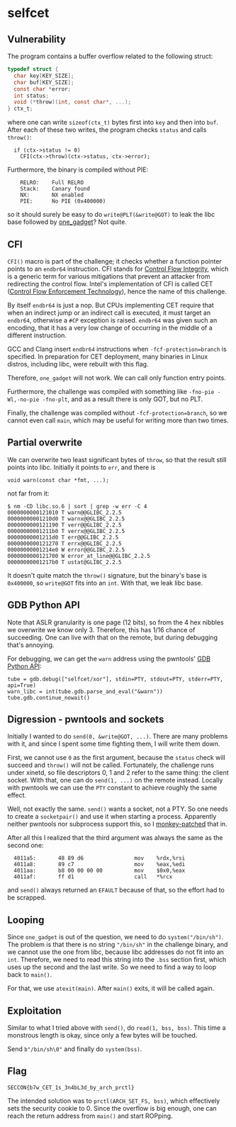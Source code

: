 # selfcet

## Vulnerability

The program contains a buffer overflow related to the following struct:

```c
typedef struct {
  char key[KEY_SIZE];
  char buf[KEY_SIZE];
  const char *error;
  int status;
  void (*throw)(int, const char*, ...);
} ctx_t;
```

where one can write `sizeof(ctx_t)` bytes first into `key` and then into `buf`.
After each of these two writes, the program checks `status` and calls
`throw()`:

```
  if (ctx->status != 0)
    CFI(ctx->throw)(ctx->status, ctx->error);
```

Furthermore, the binary is compiled without PIE:

```
    RELRO:    Full RELRO
    Stack:    Canary found
    NX:       NX enabled
    PIE:      No PIE (0x400000)
```

so it should surely be easy to do `write@PLT(&write@GOT)` to leak the libc base
followed by [one_gadget](https://github.com/david942j/one_gadget)? Not quite.

## CFI

`CFI()` macro is part of the challenge; it checks whether a function pointer
points to an `endbr64` instruction. CFI stands for [Control Flow Integrity](
https://en.wikipedia.org/wiki/Control-flow_integrity), which is a generic term
for various mitigations that prevent an attacker from redirecting the control
flow. Intel's implementation of CFI is called CET ([Control Flow Enforcement
Technology](
https://en.wikipedia.org/wiki/Control-flow_integrity#Intel_Control-flow_Enforcement_Technology
)), hence the name of this challenge.

By itself `endbr64` is just a nop. But CPUs implementing CET require that when
an indirect jump or an indirect call is executed, it must target an `endbr64`,
otherwise a `#CP` exception is raised. `endbr64` was given such an encoding,
that it has a very low change of occurring in the middle of a different
instruction.

GCC and Clang insert `endbr64` instructions when `-fcf-protection=branch` is
specified. In preparation for CET deployment, many binaries in Linux distros,
including libc, were rebuilt with this flag.

Therefore, `one_gadget` will not work. We can call only function entry points.

Furthermore, the challenge was compiled with something like
`-fno-pie -Wl,-no-pie -fno-plt`, and as a result there is only GOT, but no PLT.

Finally, the challenge was compiled without `-fcf-protection=branch`, so we
cannot even call `main`, which may be useful for writing more than two times.

## Partial overwrite

We can overwrite two least significant bytes of `throw`, so that the result
still points into libc. Initially it points to `err`, and there is

```
void warn(const char *fmt, ...);
```

not far from it:

```
$ nm -CD libc.so.6 | sort | grep -w err -C 4
0000000000121010 T warn@@GLIBC_2.2.5
00000000001210d0 T warnx@@GLIBC_2.2.5
0000000000121190 T verr@@GLIBC_2.2.5
00000000001211b0 T verrx@@GLIBC_2.2.5
00000000001211d0 T err@@GLIBC_2.2.5
0000000000121270 T errx@@GLIBC_2.2.5
00000000001214e0 W error@@GLIBC_2.2.5
0000000000121700 W error_at_line@@GLIBC_2.2.5
00000000001217b0 T ustat@GLIBC_2.2.5
```

It doesn't quite match the `throw()` signature, but the binary's base is
`0x400000`, so `write@GOT` fits into an `int`. With that, we leak libc base.

## GDB Python API

Note that ASLR granularity is one page (12 bits), so from the 4 hex nibbles we
overwrite we know only 3. Therefore, this has 1/16 chance of succeeding. One
can live with that on the remote, but during debugging that's annoying.

For debugging, we can get the `warn` address using the pwntools' [GDB Python
API](https://docs.pwntools.com/en/dev/gdb.html#using-gdb-python-api):

```
tube = gdb.debug(["selfcet/xor"], stdin=PTY, stdout=PTY, stderr=PTY, api=True)
warn_libc = int(tube.gdb.parse_and_eval("&warn"))
tube.gdb.continue_nowait()
```

## Digression - pwntools and sockets

Initially I wanted to do `send(0, &write@GOT, ...)`. There are many problems
with it, and since I spent some time fighting them, I will write them down.

First, we cannot use `0` as the first argument, because the `status` check will
succeed and `throw()` will not be called. Fortunately, the challenge runs under
xinetd, so file descriptors 0, 1 and 2 refer to the same thing: the client
socket. With that, one can do `send(1, ...)` on the remote instead. Locally
with pwntools we can use the `PTY` constant to achieve roughly the same effect.

Well, not exactly the same. `send()` wants a socket, not a PTY. So one needs to
create a `socketpair()` and use it when starting a process. Apparently
neither pwntools nor subprocess support this, so I [monkey-patched](
pwntools-sockets.py) that in.

After all this I realized that the third argument was always the same as the
second one:

```
  4011a5:       48 89 d6                mov    %rdx,%rsi
  4011a8:       89 c7                   mov    %eax,%edi
  4011aa:       b8 00 00 00 00          mov    $0x0,%eax
  4011af:       ff d1                   call   *%rcx
```

and `send()` always returned an `EFAULT` because of that, so the effort had to
be scrapped.

## Looping

Since `one_gadget` is out of the question, we need to do `system("/bin/sh")`.
The problem is that there is no string `"/bin/sh"` in the challenge binary, and
we cannot use the one from libc, because libc addresses do not fit into an
`int`. Therefore, we need to read this string into the `.bss` section first,
which uses up the second and the last write. So we need to find a way to loop
back to `main()`.

For that, we use `atexit(main)`. After `main()` exits, it will be called again.

## Exploitation

Similar to what I tried above with `send()`, do `read(1, bss, bss)`. This time
a monstrous length is okay, since only a few bytes will be touched.

Send `b"/bin/sh\0"` and finally do `system(bss)`.

## Flag

`SECCON{b7w_CET_1s_3n4bL3d_by_arch_prctl}`

The intended solution was to `prctl(ARCH_SET_FS, bss)`, which effectively sets
the security cookie to 0. Since the overflow is big enough, one can reach the
return address from `main()` and start ROPping.
